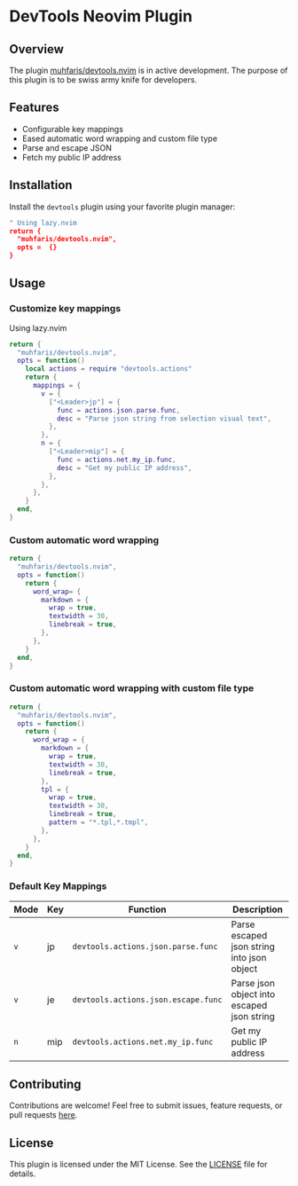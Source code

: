 # DevTools Neovim Plugin

## Overview

The plugin [muhfaris/devtools.nvim](https://github.com/muhfaris/devtools.nvim) is in active development. The purpose of this plugin is to be swiss army knife for developers.

## Features

- Configurable key mappings
- Eased automatic word wrapping and custom file type
- Parse and escape JSON
- Fetch my public IP address

## Installation

Install the `devtools` plugin using your favorite plugin manager:

```lua
" Using lazy.nvim
return {
  "muhfaris/devtools.nvim",
  opts =  {}
}
```

## Usage

### Customize key mappings

Using lazy.nvim

```lua
return {
  "muhfaris/devtools.nvim",
  opts = function()
    local actions = require "devtools.actions"
    return {
      mappings = {
        v = {
          ["<Leader>jp"] = {
            func = actions.json.parse.func,
            desc = "Parse json string from selection visual text",
          },
        },
        n = {
          ["<Leader>mip"] = {
            func = actions.net.my_ip.func,
            desc = "Get my public IP address",
          },
        },
      },
    }
  end,
}
```

### Custom automatic word wrapping

```lua
return {
  "muhfaris/devtools.nvim",
  opts = function()
    return {
      word_wrap= {
        markdown = {
          wrap = true,
          textwidth = 30,
          linebreak = true,
        },
      },
    }
  end,
}
```

### Custom automatic word wrapping with custom file type

```lua
return {
  "muhfaris/devtools.nvim",
  opts = function()
    return {
      word_wrap = {
        markdown = {
          wrap = true,
          textwidth = 30,
          linebreak = true,
        },
        tpl = {
          wrap = true,
          textwidth = 30,
          linebreak = true,
          pattern = "*.tpl,*.tmpl",
        },
      },
    }
  end,
}
```

### Default Key Mappings

| Mode | Key         | Function                            | Description                                |
| ---- | ----------- | ----------------------------------- | ------------------------------------------ |
| `v`  | <Leader>jp  | `devtools.actions.json.parse.func`  | Parse escaped json string into json object |
| `v`  | <Leader>je  | `devtools.actions.json.escape.func` | Parse json object into escaped json string |
| `n`  | <Leader>mip | `devtools.actions.net.my_ip.func`   | Get my public IP address                   |

## Contributing

Contributions are welcome! Feel free to submit issues, feature requests, or pull requests [here](https://github.com/username/devtools).

## License

This plugin is licensed under the MIT License. See the [LICENSE](./LICENSE) file for details.
